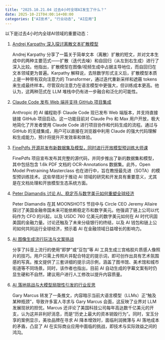 ```yaml
---
title: "2025.10.21.04 过去4小时全球AI发生了什么？"
date: 2025-10-21T04:00:14+08:00
categories: ["AI技术", "行业动态", "AI应用"]
---
```


以下是过去4小时内全球AI领域的重要动态：

1.  [Andrej Karpathy 深入探讨离散文本扩散模型](https://x.com/karpathy/status/1980347971935068380)

    Andrej Karpathy 分享了一篇关于简单文本（离散）扩散的短文，并对文本生成中的两种主要范式——扩散（迭代去噪）和自回归（从左到右生成）进行了深入比较。他指出，扩散模型在图像/视频生成中占据主导地位，而自回归在文本领域更为普遍。Karpathy 解释说，去除数学形式主义后，扩散模型本质上是一种带有双向注意力的 Transformer，通过迭代重新采样和遮蔽 tokens 来生成最终样本。尽管双向注意力在语言模型中更强大，但训练成本更高。他认为，这两种范式在 LLM 堆栈中仍有进一步融合和泛化的可能性。

2.  [Claude Code 发布 Web 端并支持 GitHub 项目集成](https://x.com/op7418/status/1980339390166761925)

    Anthropic 的 AI 编程助手 Claude Code 现已发布 Web 端版本，并支持直接链接 GitHub 项目启动。这一功能目前对 Claude Pro 和 Max 用户开放，极大地简化了开发者使用 Claude Code 进行项目协作和代码生成的流程。通过与 GitHub 的无缝集成，用户可以直接在浏览器中利用 Claude 的强大代码理解和生成能力，预计将提升开发效率和体验。

3.  [FinePdfs 开源并发布新数据集及模型，同时进行开放模型预训练大师课](https://x.com/ClementDelangue/status/1980332875703808207)

    FinePdfs 项目宣布发布其完整的源代码，并同步推出了新的数据集和模型，其中包括包含 1.6k PDF 文档的 OCR-Annotations 数据集。此外，Open Model Pretraining Masterclass 也在进行中，旨在教授最先进（SOTA）的模型预训练技术。这些举措对于推动 AI 领域的研究和开发具有重要意义，尤其是在文档处理和开放模型生态系统方面。

4.  [Peter Diamandis 讨论 AI、稳定币与数字美元如何重塑全球经济](https://x.com/PeterDiamandis/status/1980346842601730436)

    Peter Diamandis 在其 MOONSHOTS 节目中与 Circle CEO Jeremy Allaire 探讨了美国金融帝国未来可能依赖稳定币和数字美元。他强调了链上公司以代码作为 CFO 的兴起，以及 USDC 760 亿美元的数字美元如何在 AI 时代巩固美国的金融力量。讨论还触及了未来分级银行的终结，以及 AI 钱包和链上公司如何共同运行全球经济，预示着 AI 在金融领域日益增长的影响力。

5.  [AI 图像生成流行玩法与文案挑战](https://x.com/op7418/status/1980308680001421541)

    分享了抖音上流行的使用“即梦”或“豆包”等 AI 工具生成三宫格胶片质感人像照片的技巧。用户只需上传照片并配合特定的提示词，即可创作出具有艺术氛围感的写真。推文提供了三套详细的提示词示例，涵盖了图书馆、美术馆和城市街道等不同场景。同时，该作者也指出，目前 AI 自动生成的字幕文案有时仍显生硬和不自然，建议用户进行人工修改以提升内容质量。

6.  [AI 落地挑战与大模型局限性引发的行业反思](https://x.com/GaryMarcus/status/1980339978866766031)

    Gary Marcus 转发了一条推文，内容暗示当前大语言模型（LLMs）正“触及某种瓶颈”，导致许多富人寻求与 Gary Marcus 会面，这反映了业界对 LLM 发展现状的担忧。Marcus 还评论了美国科技公司每年高达数千亿美元的开支，认为这并非利好消息，而是“历史上最大的资本销毁行为”。同时，宝玉分享的案例显示，美妆品牌在寻求 AI 降本增效时，面临利润微薄与 AI 落地成本的矛盾，凸显了 AI 在实际商业应用中面临的挑战，即技术与实际效益之间的鸿沟。